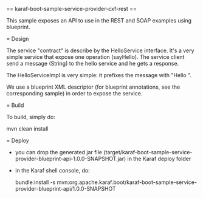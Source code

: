 == karaf-boot-sample-service-provider-cxf-rest ==

This sample exposes an API to use in the REST and SOAP examples using blueprint.

= Design

The service "contract" is describe by the HelloService interface. It's a very simple service that expose one operation (sayHello).
The service client send a message (String) to the hello service and he gets a response.

The HelloServiceImpl is very simple: it prefixes the message with "Hello ".

We use a blueprint XML descriptor (for blueprint annotations, see the corresponding sample) in order to expose the service.

= Build

To build, simply do:

  mvn clean install

= Deploy

* you can drop the generated jar file (target/karaf-boot-sample-service-provider-blueprint-api-1.0.0-SNAPSHOT.jar) in the
Karaf deploy folder
* in the Karaf shell console, do:

  bundle:install -s mvn:org.apache.karaf.boot/karaf-boot-sample-service-provider-blueprint-api/1.0.0-SNAPSHOT
